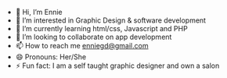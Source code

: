 - 👋 Hi, I’m Ennie
- 👀 I’m interested in Graphic Design & software development
- 🌱 I’m currently learning html/css, Javascript and PHP
- 💞️ I’m looking to collaborate on app development
- 📫 How to reach me enniegd@gmail.com
- 😄 Pronouns: Her/She
- ⚡ Fun fact: I am a self taught graphic designer and own a salon

<!---
brandedbyennie/brandedbyennie is a ✨ special ✨ repository because its `README.md` (this file) appears on your GitHub profile.
You can click the Preview link to take a look at your changes.
--->
